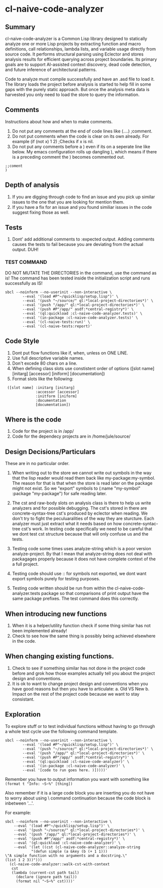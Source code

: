# cl-naive-code-analyzer

## Summary
cl-naive-code-analyzer is a Common Lisp library designed to statically
analyze one or more Lisp projects by extracting function and macro
definitions, call relationships, lambda lists, and variable usage
directly from source code. It performs structural parsing using
Eclector and stores analysis results for efficient querying across
project boundaries. Its primary goals are to support AI-assisted
context discovery, dead code detection, and future inference of
architectural patterns.

Code to analyze must compile successfully and have an .asd file to
load it. The library loads the project before analysis is started to
help fill in some gaps with the purely static approach. But once the
analysis meta data is harvested you only need to load the store to
query the information.

## Comments

Instructions about how and when to make comments.

1. Do not put any comments at the end of code lines like (....) ;comment. 
2. Do not put comments when the code is clear on its own already. For example (if (not x) 1 2) ;Checks if x is nil.
3. Do not put any comments before a ) even if its on a seperate line like below. My emacs configuration rolls up dangling ), which means if there is a preceding comment the ) becomes commented out.
```
;;coment
)
```

## Depth of analysis

1. If you are digging through code to find an issue and you pick up similar issues to the one that you are looking for mention them.
2. If you have a fix for an issue and you found similiar issues in the code suggest fixing those as well.

## Tests 

1. Dont' add additional comments to :expected output. Adding comments causes the tests to fail because you are deviating from the actual output. DUH!

### TEST COMMAND

DO NOT MUTATE THE DIRECTORIES in the command, use the command as is! The command has been tested inside the initialization script and runs successfully as IS!
```
sbcl --noinform --no-userinit --non-interactive \
		--eval '(load #P"~/quicklisp/setup.lisp")' \
		--eval '(push "~/source/" ql:*local-project-directories*)' \
		--eval '(push "/app/" ql:*local-project-directories*)' \
		--eval '(push #P"/app/" asdf:*central-registry*)' \
		--eval '(ql:quickload :cl-naive-code-analyzer.tests)' \
		--eval '(in-package :cl-naive-code-analyzer.tests)' \
		--eval '(cl-naive-tests:run)' \
 		--eval '(cl-naive-tests:report)'
```
## Code Style

1. Dont put flow functions like if, when, unless on ONE LINE.
2. Use full descriptive variable names.
3. Don't excede 80 chars on a line.
4. When defining class slots use constistent order of options ([slot name] [initarg] [accessor] [iniform] [documentation])
5. Format slots like the following:

```
 ([slot name] :initarg [initarg] 
              :accessor [accessor] 
			  :initform [iniform] 
			  :documentation 
			  [documentation])
```

## Where is the code

1. Code for the project is in /app/
2. Code for the dependecy projects are in /home/jule/source/

## Design Decisions/Particulars

These are in no particular order.

1. When writing out to the store we cannot write out symbols in the
   way that the lisp reader would read them back like
   my-package:my-symbol. The reason for that is that when the store is
   read later on the package might not exist. So we "export" symbols
   to (:name "my-symbol" :package "my-package") for safe reading
   later.

2. The cst and raw-body slots on analysis class is there to help us
   write analyzers and for possible debugging. The cst's stored in
   there are concrete-syntax-tree cst's produced by eclector when
   reading. We don't try to fight the peculuaralities of the way they
   are sturcture. Each analyzer must just extract what it needs based
   on how concrete-syntac-tree cst's work. In testing code
   specifically we need to be careful that we dont test cst structure
   because that will only confuse us and the tests.

3. Testing code some times uses analyze-string which is a poor version
   analyze-project. By that I mean that analyze-string does not deal
   with packagages properly because it does not have complete context
   of the a full project.

4. Testing code should use :: for symbols not exported, we dont want
   export symbols purely for testing purposes.

5. Testing code written should be run from within the
   cl-naive-code-analyzer.tests package so that comparisons of print
   output have the same package prefixes. The test command does this
   correctly.

## When introducing new functions

1. When it is a helper/utility function check if some thing similar
   has not been implemented already!
2. Check to see how the same thing is possibly being achieved
   elsewhere in the code.
   
## When changing existing functions.

1. Check to see if something similar has not done in the project code
   before and grok how those examples actually tell you about the
   project design and conventions.
2. It is ok to want to change project design and conventions when you
   have good reasons but then you have to articulate: a. Old VS New
   b. Impact on the rest of the project code because we want to stay
   consistant.

## Exploration

To explore stuff or to test individual functions without having to go
through a whole test cycle use the following command template.


```
sbcl --noinform --no-userinit --non-interactive \
		--eval '(load #P"~/quicklisp/setup.lisp")' \
		--eval '(push "~/source/" ql:*local-project-directories*)' \
		--eval '(push "/app/" ql:*local-project-directories*)' \
		--eval '(push #P"/app/" asdf:*central-registry*)' \
		--eval '(ql:quickload :cl-naive-code-analyzer)' \
		--eval '(in-package :cl-naive-code-analyzer)' \
		--eval '[code to run goes here. )]))))'
```

Remember you have to output information you want with something like 
```(format t "Info: ~S~%" [thing])```

Also remember if it is a large code block you are inserting you do not have to worry about using \ command continuation because the code block is inbetween '...'.

For example:

```
sbcl --noinform --no-userinit --non-interactive \
	--eval '(load #P"~/quicklisp/setup.lisp")' \
	--eval '(push "~/source/" ql:*local-project-directories*)' \
	--eval '(push "/app/" ql:*local-project-directories*)' \
	--eval '(push #P"/app/" asdf:*central-registry*)' \
	--eval '(ql:quickload :cl-naive-code-analyzer)' \
	--eval '(let ((cst (cl-naive-code-analyzer::analyze-string
            "(defun simple (a &key (b (+ 1 1)))
\"A simple function with no arguments and a docstring.\"
(list 1 2 3))")))
  (cl-naive-code-analyzer::walk-cst-with-context
   cst
   (lambda (current-cst path tail)
     (declare (ignore path tail))
     (format nil "~S~%" cst))))' 
```
	
